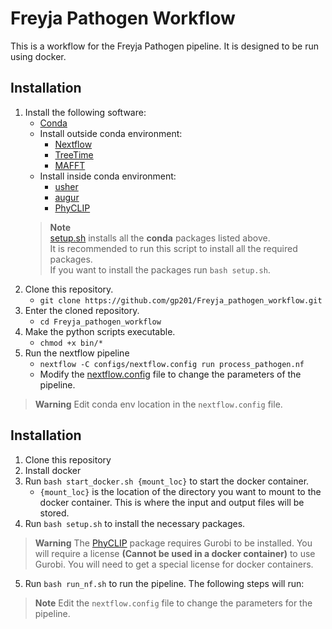 # Freyja Pathogen Workflow

This is a workflow for the Freyja Pathogen pipeline. It is designed to be run using docker.


## Installation
1. Install the following software:
    - [Conda](https://docs.conda.io/en/latest/miniconda.html)
    - Install outside conda environment:
        - [Nextflow](https://www.nextflow.io/docs/latest/getstarted.html)
        - [TreeTime](https://treetime.readthedocs.io/en/latest/installation.html)
        - [MAFFT](https://mafft.cbrc.jp/alignment/software/)
    - Install inside conda environment:
        - [usher]()
        - [augur]()
        - [PhyCLIP]()
    > **Note**  
    > [setup.sh](/setup.sh) installs all the **conda** packages listed above.  
    > It is recommended to run this script to install all the required packages.  
    > If you want to install the packages run `bash setup.sh`.
2. Clone this repository.
    - `git clone https://github.com/gp201/Freyja_pathogen_workflow.git`
3. Enter the cloned repository.
    - `cd Freyja_pathogen_workflow`
4. Make the python scripts executable.
    - `chmod +x bin/*`
4. Run the nextflow pipeline
    - `nextflow -C configs/nextflow.config run process_pathogen.nf`
    - Modify the [nextflow.config](/configs/nextflow.config) file to change the parameters of the pipeline.
> **Warning**
> Edit conda env location in the `nextflow.config` file.

## Installation
1. Clone this repository
2. Install docker
3. Run `bash start_docker.sh {mount_loc}` to start the docker container.
    - `{mount_loc}` is the location of the directory you want to mount to the docker container. This is where the input and output files will be stored.
4. Run `bash setup.sh` to install the necessary packages.
> **Warning**
> The [PhyCLIP](https://github.com/alvinxhan/PhyCLIP) package requires Gurobi
> to be installed. You will require a license **(Cannot be used in a docker container)** to use Gurobi. You will need to get a special license for docker containers.
5. Run `bash run_nf.sh` to run the pipeline. The following steps will run:

> **Note**
> Edit the `nextflow.config` file to change the parameters for the pipeline.